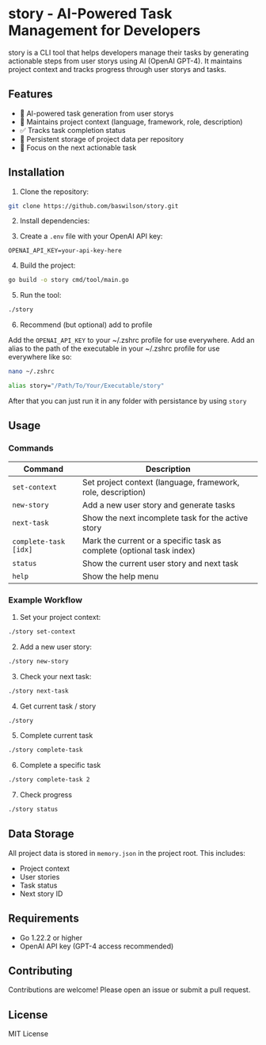 # story - AI-Powered Task Management for Developers

story is a CLI tool that helps developers manage their tasks by generating actionable steps from user storys using AI (OpenAI GPT-4). It maintains project context and tracks progress through user storys and tasks.

## Features

-   🧠 AI-powered task generation from user storys
-   📝 Maintains project context (language, framework, role, description)
-   ✅ Tracks task completion status
-   💾 Persistent storage of project data per repository
-   🎯 Focus on the next actionable task

## Installation

1. Clone the repository:

```bash
git clone https://github.com/baswilson/story.git
```

2. Install dependencies:

3. Create a `.env` file with your OpenAI API key:

```env
OPENAI_API_KEY=your-api-key-here
```

4. Build the project:

```bash
go build -o story cmd/tool/main.go
```

5. Run the tool:

```bash
./story
```

6. Recommend (but optional) add to profile

Add the `OPENAI_API_KEY` to your ~/.zshrc profile for use everywhere. Add an alias to the path of the executable in your ~/.zshrc profile for use everywhere like so:

```bash
nano ~/.zshrc
```

```bash
alias story="/Path/To/Your/Executable/story"
```

After that you can just run it in any folder with persistance by using `story`

## Usage

### Commands

| Command               | Description                                                           |
| --------------------- | --------------------------------------------------------------------- |
| `set-context`         | Set project context (language, framework, role, description)          |
| `new-story`           | Add a new user story and generate tasks                               |
| `next-task`           | Show the next incomplete task for the active story                    |
| `complete-task [idx]` | Mark the current or a specific task as complete (optional task index) |
| `status`              | Show the current user story and next task                             |
| `help`                | Show the help menu                                                    |

### Example Workflow

1. Set your project context:

```bash
./story set-context
```

2. Add a new user story:

```bash
./story new-story
```

3. Check your next task:

```bash
./story next-task
```

4. Get current task / story

```bash
./story
```

5. Complete current task

```bash
./story complete-task
```

6. Complete a specific task

```bash
./story complete-task 2
```

7. Check progress

```bash
./story status
```

## Data Storage

All project data is stored in `memory.json` in the project root. This includes:

-   Project context
-   User stories
-   Task status
-   Next story ID

## Requirements

-   Go 1.22.2 or higher
-   OpenAI API key (GPT-4 access recommended)

## Contributing

Contributions are welcome! Please open an issue or submit a pull request.

## License

MIT License
